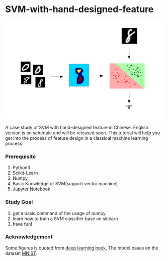 # SVM-with-hand-designed-feature
![introduction](https://github.com/liubai01/SVM-with-hand-designed-feature/blob/master/img/f1.bmp)

A case study of SVM with hand-designed feature in Chinese. English version is on schedule and will be released soon. This tutorial will help you get into the process of feature design in a classical machine learning process

### Prerequisite

1. Python3
2. Scikit-Learn
3. Numpy
4. Basic Knowledge of SVM(support vector machine)
5. Jupyter Notebook

### Study Goal

1. get a basic command of the usage of numpy
2. learn how to train a SVM classifier base on sklearn
3. have fun!

### Acknowledgement

Some figures is quoted from [deep learning book](http://www.deeplearningbook.org/). The model bases on the dataset [MNIST](http://yann.lecun.com/exdb/mnist/).